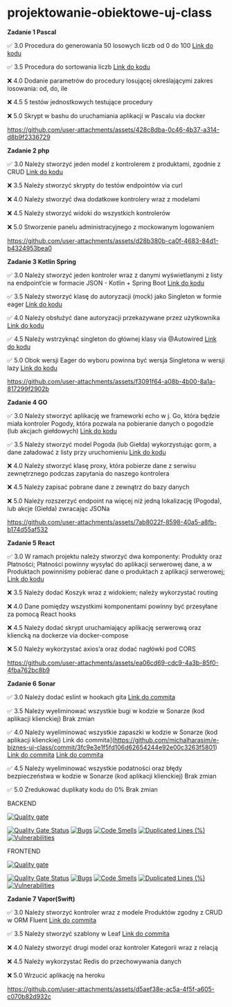 # projektowanie-obiektowe-uj-class

**Zadanie 1 Pascal**

✅ 3.0 Procedura do generowania 50 losowych liczb od 0 do 100 [Link do kodu](https://github.com/michalharasim/projektowanie-obiektowe-uj-class/blob/main/zad1/zad1.pas)

✅ 3.5 Procedura do sortowania liczb [Link do kodu](https://github.com/michalharasim/projektowanie-obiektowe-uj-class/blob/main/zad1/zad1.pas)

❌ 4.0 Dodanie parametrów do procedury losującej określającymi zakres
losowania: od, do, ile

❌ 4.5 5 testów jednostkowych testujące procedury

❌ 5.0 Skrypt w bashu do uruchamiania aplikacji w Pascalu via docker

https://github.com/user-attachments/assets/428c8dba-0c46-4b37-a314-d8b9f2336729


**Zadanie 2 php**

✅ 3.0 Należy stworzyć jeden model z kontrolerem z produktami, zgodnie z
CRUD [Link do kodu]([https://github.com/michalharasim/projektowanie-obiektowe-uj-class/blob/main/zad1/zad1.pas](https://github.com/michalharasim/projektowanie-obiektowe-uj-class/tree/main/zad2/src))

❌ 3.5 Należy stworzyć skrypty do testów endpointów via curl

❌ 4.0 Należy stworzyć dwa dodatkowe kontrolery wraz z modelami

❌ 4.5 Należy stworzyć widoki do wszystkich kontrolerów

❌ 5.0 Stworzenie panelu administracyjnego z mockowanym logowaniem

https://github.com/user-attachments/assets/d28b380b-ca0f-4683-84d1-b4324953bea0

**Zadanie 3 Kotlin Spring**

✅ 3.0 Należy stworzyć jeden kontroler wraz z danymi wyświetlanymi z
listy na endpoint’cie w formacie JSON - Kotlin + Spring Boot [Link do kodu](https://github.com/michalharasim/projektowanie-obiektowe-uj-class/blob/main/zad3/src/main/kotlin/dev/michalharasim/zad3/controllers/AuthController.kt)

✅ 3.5 Należy stworzyć klasę do autoryzacji (mock) jako Singleton w
formie eager [Link do kodu](https://github.com/michalharasim/projektowanie-obiektowe-uj-class/blob/main/zad3/src/main/kotlin/dev/michalharasim/zad3/services/AuthServiceEager.kt)

✅ 4.0 Należy obsłużyć dane autoryzacji przekazywane przez użytkownika [Link do kodu](https://github.com/michalharasim/projektowanie-obiektowe-uj-class/blob/main/zad3/src/main/kotlin/dev/michalharasim/zad3/controllers/AuthController.kt)

✅ 4.5 Należy wstrzyknąć singleton do głównej klasy via @Autowired [Link do kodu](https://github.com/michalharasim/projektowanie-obiektowe-uj-class/blob/main/zad3/src/main/kotlin/dev/michalharasim/zad3/controllers/AuthController.kt)

✅ 5.0 Obok wersji Eager do wyboru powinna być wersja Singletona w wersji lazy [Link do kodu](https://github.com/michalharasim/projektowanie-obiektowe-uj-class/blob/main/zad3/src/main/kotlin/dev/michalharasim/zad3/services/AuthServiceLazy.kt)

https://github.com/user-attachments/assets/f3091f64-a08b-4b00-8a1a-817299f2902b


**Zadanie 4 GO**

✅ 3.0 Należy stworzyć aplikację we frameworki echo w j. Go, która będzie
miała kontroler Pogody, która pozwala na pobieranie danych o pogodzie
(lub akcjach giełdowych) [Link do kodu](https://github.com/michalharasim/projektowanie-obiektowe-uj-class/blob/main/zad4/controllers/stockController.go)

✅ 3.5 Należy stworzyć model Pogoda (lub Giełda) wykorzystując gorm, a
dane załadować z listy przy uruchomieniu [Link do kodu](https://github.com/michalharasim/projektowanie-obiektowe-uj-class/blob/main/zad4/models/stock.go)

❌ 4.0 Należy stworzyć klasę proxy, która pobierze dane z serwisu
zewnętrznego podczas zapytania do naszego kontrolera

❌ 4.5 Należy zapisać pobrane dane z zewnątrz do bazy danych

❌ 5.0 Należy rozszerzyć endpoint na więcej niż jedną lokalizację
(Pogoda), lub akcje (Giełda) zwracając JSONa

https://github.com/user-attachments/assets/7ab8022f-8598-40a5-a8fb-b174d55af532

**Zadanie 5 React**

✅ 3.0 W ramach projektu należy stworzyć dwa komponenty: Produkty oraz
Płatności; Płatności powinny wysyłać do aplikacji serwerowej dane, a w
Produktach powinniśmy pobierać dane o produktach z aplikacji
serwerowej; [Link do kodu](https://github.com/michalharasim/projektowanie-obiektowe-uj-class/tree/main/zad5)

❌ 3.5 Należy dodać Koszyk wraz z widokiem; należy wykorzystać routing

❌ 4.0 Dane pomiędzy wszystkimi komponentami powinny być przesyłane za
pomocą React hooks

❌ 4.5 Należy dodać skrypt uruchamiający aplikację serwerową oraz
kliencką na dockerze via docker-compose

❌ 5.0 Należy wykorzystać axios’a oraz dodać nagłówki pod CORS


https://github.com/user-attachments/assets/ea06cd69-cdc9-4a3b-85f0-4fba762bc8b9


**Zadanie 6 Sonar**

✅ 3.0 Należy dodać eslint w hookach gita [Link do commita](https://github.com/michalharasim/e-biznes-uj-class/blob/main/zad6/pre-commit)

✅ 3.5 Należy wyeliminować wszystkie bugi w kodzie w Sonarze (kod
aplikacji klienckiej) Brak zmian

✅ 4.0 Należy wyeliminować wszystkie zapaszki w kodzie w Sonarze (kod
aplikacji klienckiej) Link do commita](https://github.com/michalharasim/e-biznes-uj-class/commit/3fc9e3e1f5fd106d62654244e92e00c3263f5801)
[Link do commita](https://github.com/michalharasim/e-biznes-uj-class/commit/a313b1f254a1ca528ac7971fee1324923d2f8766)
[Link do commita](https://github.com/michalharasim/e-biznes-uj-class/commit/70f35c206cd8d6cb1a21cbc38a82aabbec534e3c)

✅ 4.5 Należy wyeliminować wszystkie podatności oraz błędy bezpieczeństwa
w kodzie w Sonarze (kod aplikacji klienckiej) Brak zmian

✅ 5.0 Zredukować duplikaty kodu do 0% Brak zmian

BACKEND

[![Quality gate](https://sonarcloud.io/api/project_badges/quality_gate?project=ebiznes_backend)](https://sonarcloud.io/summary/new_code?id=ebiznes_backend)

[![Quality Gate Status](https://sonarcloud.io/api/project_badges/measure?project=ebiznes_backend&metric=alert_status)](https://sonarcloud.io/summary/new_code?id=ebiznes_backend)
[![Bugs](https://sonarcloud.io/api/project_badges/measure?project=ebiznes_backend&metric=bugs)](https://sonarcloud.io/summary/new_code?id=ebiznes_backend)
[![Code Smells](https://sonarcloud.io/api/project_badges/measure?project=ebiznes_backend&metric=code_smells)](https://sonarcloud.io/summary/new_code?id=ebiznes_backend)
[![Duplicated Lines (%)](https://sonarcloud.io/api/project_badges/measure?project=ebiznes_backend&metric=duplicated_lines_density)](https://sonarcloud.io/summary/new_code?id=ebiznes_backend)
[![Vulnerabilities](https://sonarcloud.io/api/project_badges/measure?project=ebiznes_backend&metric=vulnerabilities)](https://sonarcloud.io/summary/new_code?id=ebiznes_backend)

FRONTEND

[![Quality gate](https://sonarcloud.io/api/project_badges/quality_gate?project=ebiznes_frontend)](https://sonarcloud.io/summary/new_code?id=ebiznes_frontend)

[![Quality Gate Status](https://sonarcloud.io/api/project_badges/measure?project=ebiznes_frontend&metric=alert_status)](https://sonarcloud.io/summary/new_code?id=ebiznes_frontend)
[![Bugs](https://sonarcloud.io/api/project_badges/measure?project=ebiznes_frontend&metric=bugs)](https://sonarcloud.io/summary/new_code?id=ebiznes_frontend)
[![Code Smells](https://sonarcloud.io/api/project_badges/measure?project=ebiznes_frontend&metric=code_smells)](https://sonarcloud.io/summary/new_code?id=ebiznes_frontend)
[![Duplicated Lines (%)](https://sonarcloud.io/api/project_badges/measure?project=ebiznes_frontend&metric=duplicated_lines_density)](https://sonarcloud.io/summary/new_code?id=ebiznes_frontend)
[![Vulnerabilities](https://sonarcloud.io/api/project_badges/measure?project=ebiznes_frontend&metric=vulnerabilities)](https://sonarcloud.io/summary/new_code?id=ebiznes_frontend)


**Zadanie 7 Vapor(Swift)**

✅ 3.0 Należy stworzyć kontroler wraz z modele Produktów zgodny z CRUD w ORM Fluent [Link do commita](https://github.com/michalharasim/projektowanie-obiektowe-uj-class/tree/main/zad7)

✅ 3.5 Należy stworzyć szablony w Leaf [Link do commita](https://github.com/michalharasim/projektowanie-obiektowe-uj-class/tree/main/zad7)

❌ 4.0 Należy stworzyć drugi model oraz kontroler Kategorii wraz z relacją

❌ 4.5 Należy wykorzystać Redis do przechowywania danych

❌ 5.0 Wrzucić aplikację na heroku

https://github.com/user-attachments/assets/d5aef38e-ac5a-4f5f-a605-c070b82d932c

